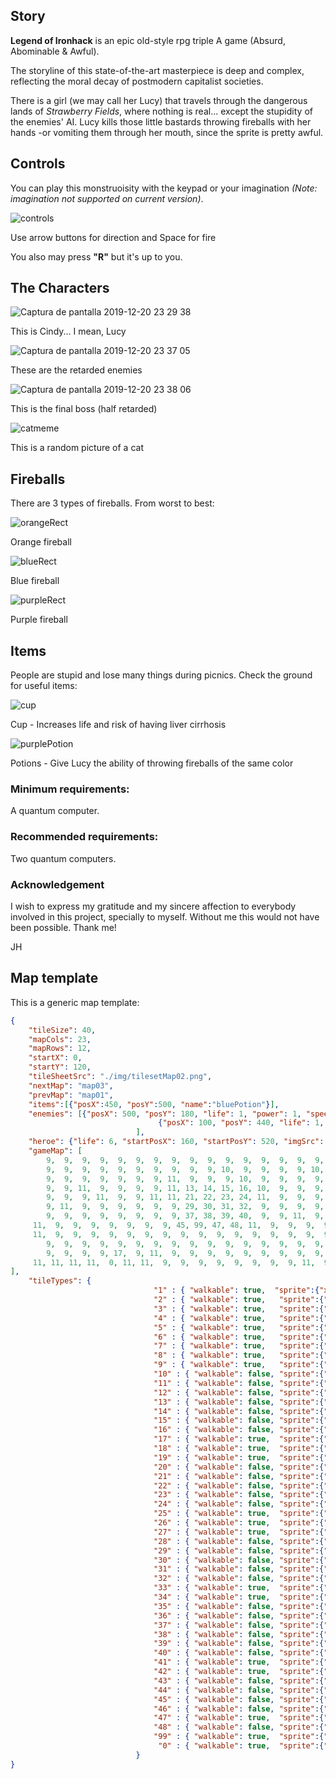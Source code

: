 ## Story
**Legend of Ironhack** is an epic old-style rpg triple A game (Absurd, Abominable & Awful).

The storyline of this state-of-the-art masterpiece is deep and complex, reflecting the moral decay of postmodern capitalist societies.

There is a girl (we may call her Lucy) that travels through the dangerous lands of _Strawberry Fields_, where nothing is real... except the stupidity of the enemies' AI.
Lucy kills those little bastards throwing fireballs with her hands -or vomiting them through her mouth, since the sprite is pretty awful.


## Controls
You can play this monstruoisity with the keypad or your imagination _(Note: imagination not supported on current version)_.

![controls](https://user-images.githubusercontent.com/23436377/71297565-4c3ddf80-2384-11ea-9a83-9a238bde6577.png)

Use arrow buttons for direction and Space for fire

You also may press **"R"** but it's up to you.

## The Characters

![Captura de pantalla 2019-12-20 23 29 38](https://user-images.githubusercontent.com/23436377/71296838-527e8c80-2381-11ea-8ab2-eb3f4f043e7e.png)

This is Cindy... I mean, Lucy

![Captura de pantalla 2019-12-20 23 37 05](https://user-images.githubusercontent.com/23436377/71296922-a7ba9e00-2381-11ea-9378-7a18b13105bf.png)

These are the retarded enemies

![Captura de pantalla 2019-12-20 23 38 06](https://user-images.githubusercontent.com/23436377/71296959-cae54d80-2381-11ea-8b48-12dae0f4713d.png)

This is the final boss (half retarded)

![catmeme](https://user-images.githubusercontent.com/23436377/71297004-f5370b00-2381-11ea-8194-43365e3f94ef.jpg)

This is a random picture of a cat

## Fireballs
There are 3 types of fireballs. From worst to best:

![orangeRect](https://user-images.githubusercontent.com/23436377/71297063-33342f00-2382-11ea-9369-e37506be70f5.png)

Orange fireball

![blueRect](https://user-images.githubusercontent.com/23436377/71297093-5959cf00-2382-11ea-865d-eab9175cd019.png)

Blue fireball

![purpleRect](https://user-images.githubusercontent.com/23436377/71297109-6a0a4500-2382-11ea-884f-205ed32285d2.png)

Purple fireball

## Items

People are stupid and lose many things during picnics. Check the ground for useful items:

![cup](https://user-images.githubusercontent.com/23436377/71297155-a0e05b00-2382-11ea-9fd1-1436d7d6932e.png)

Cup - Increases life and risk of having liver cirrhosis 

![purplePotion](https://user-images.githubusercontent.com/23436377/71297221-e00eac00-2382-11ea-9f1c-b69f37978a13.png)

Potions - Give Lucy the ability of throwing fireballs of the same color

### Minimum requirements:
A quantum computer.

### Recommended requirements:
Two quantum computers.

### Acknowledgement
I wish to express my gratitude and my sincere affection to everybody involved in this project, specially to myself. Without me this would not have been possible. Thank me!

JH

## Map template
This is a generic map template:

```json
{
	"tileSize": 40,
	"mapCols": 23,
	"mapRows": 12,
	"startX": 0,
	"startY": 120,
	"tileSheetSrc": "./img/tilesetMap02.png",
	"nextMap": "map03",
	"prevMap": "map01",
	"items":[{"posX":450, "posY":500, "name":"bluePotion"}],
	"enemies": [{"posX": 500, "posY": 180, "life": 1, "power": 1, "speed": 50, "size": 40, "imgSrc": "./img/enemyDevil.png", "type": "devil"},
								 {"posX": 100, "posY": 440, "life": 1, "power": 1, "speed": 50, "size": 40, "imgSrc": "./img/enemyDevil.png", "type": "devil"}
							],
	"heroe": {"life": 6, "startPosX": 160, "startPosY": 520, "imgSrc": "./img/hero.png"}, 			 
	"gameMap": [ 
		9,  9,  9,  9,  9,  9,  9,  9,  9,  9,  9,  9,  9,  9,  9,  9,  9,  9,  9,  9,  9,  9,  9,
		9,  9,  9,  9,  9,  9,  9,  9,  9,  9, 10,  9,  9,  9,  9, 10,  9,  9,  9,  9,  9, 10,  9,
		9,  9,  9,  9,  9,  9,  9, 11,  9,  9,  9, 10, 	9,  9,  9,  9,  9,  9, 11,  9,  9,  9,  9,
		9,  9, 11,  9,  9,  9,  9, 11, 13, 14, 15, 16, 10,  9,  9,  9,  9,  9,  9, 11,  9,  9,  9,
		9,  9,  9, 11,  9,  9, 11, 11, 21, 22, 23, 24, 11,  9,  9,  9,  9,  9,  9, 11,  11,  9,  9,
		9, 11,  9,  9, 	9,  9,  9,  9, 29, 30, 31, 32,  9,  9,  9,  9,  9,  9,  9, 11,  9,  9,  9,
		9,  9,  9,  9,  9,  9,  9,  9, 37, 38, 39, 40,  9,  9, 11,  9,  9,  9,  9,  9,  9,  9,  9,
	 11,  9,  9,  9,  9,  9,  9,  9, 45, 99, 47, 48, 11,  9,  9,  9,  9,  9,  9,  9, 10,  9,  9,
	 11,  9,  9,  9,  9,  9,  9,  9,  9,  9,  9,  9,  9,  9,  9,  9,  9,  9,  9,  9,  9,  9,  9,
		9,  9,  9,  9,  9,  9,  9,  9,  9,  9,  9,  9,  9,  9,  9,  9,  9,  9, 11,  9,  9,  9,  9,
		9,  9,  9,  9, 17,  9, 11,  9,  9,  9,  9,  9,  9,  9,  9,  9,  9, 11,  9,  9,  9,  9,  9,
	 11, 11, 11, 11,  0, 11, 11,  9,  9,  9,  9,  9,  9,  9,  9, 11,  9,  9,  9,  9,  9,  9,  9
],
	"tileTypes": {
								"1" : { "walkable": true,  "sprite":{"x":0,"y":0,"w":40,"h":40}}, 
								"2" : { "walkable": true,	"sprite":{"x":40,"y":0,"w":40,"h":40}},
								"3" : { "walkable": true,	"sprite":{"x":80,"y":0,"w":40,"h":40}},
								"4" : { "walkable": true,	"sprite":{"x":120,"y":0,"w":40,"h":40}},  
								"5" : { "walkable": true,	"sprite":{"x":160,"y":0,"w":40,"h":40}},  
								"6" : { "walkable": true,	"sprite":{"x":200,"y":0,"w":40,"h":40}},  
								"7" : { "walkable": true,	"sprite":{"x":240,"y":0,"w":40,"h":40}},   
								"8" : { "walkable": true,	"sprite":{"x":280,"y":0,"w":40,"h":40}},   
								"9" : { "walkable": true,	"sprite":{"x":0,"y":40,"w":40,"h":40}},   
								"10" : { "walkable": false,	"sprite":{"x":40,"y":40,"w":40,"h":40}},   
								"11" : { "walkable": false,	"sprite":{"x":80,"y":40,"w":40,"h":40}},   
								"12" : { "walkable": false,	"sprite":{"x":120,"y":40,"w":40,"h":40}},   
								"13" : { "walkable": false,	"sprite":{"x":160,"y":40,"w":40,"h":40}},   
								"14" : { "walkable": false,	"sprite":{"x":200,"y":40,"w":40,"h":40}},   
								"15" : { "walkable": false,	"sprite":{"x":240,"y":40,"w":40,"h":40}},   
								"16" : { "walkable": false,	"sprite":{"x":280,"y":40,"w":40,"h":40}},   
								"17" : { "walkable": true,	"sprite":{"x":0,"y":80,"w":40,"h":40}},
								"18" : { "walkable": true,	"sprite":{"x":40,"y":80,"w":40,"h":40}},
								"19" : { "walkable": true,	"sprite":{"x":80,"y":80,"w":40,"h":40}},
								"20" : { "walkable": false,	"sprite":{"x":120,"y":80,"w":40,"h":40}},
								"21" : { "walkable": false,	"sprite":{"x":160,"y":80,"w":40,"h":40}},
								"22" : { "walkable": false,	"sprite":{"x":200,"y":80,"w":40,"h":40}},
								"23" : { "walkable": false,	"sprite":{"x":240,"y":80,"w":40,"h":40}},
								"24" : { "walkable": false,	"sprite":{"x":280,"y":80,"w":40,"h":40}},
								"25" : { "walkable": true,	"sprite":{"x":0,"y":120,"w":40,"h":40}},
								"26" : { "walkable": true,	"sprite":{"x":40,"y":120,"w":40,"h":40}},
								"27" : { "walkable": true,	"sprite":{"x":80,"y":120,"w":40,"h":40}},
								"28" : { "walkable": false,	"sprite":{"x":120,"y":120,"w":40,"h":40}},
								"29" : { "walkable": false,	"sprite":{"x":160,"y":120,"w":40,"h":40}},
								"30" : { "walkable": false,	"sprite":{"x":200,"y":120,"w":40,"h":40}},
								"31" : { "walkable": false,	"sprite":{"x":240,"y":120,"w":40,"h":40}},
								"32" : { "walkable": false,	"sprite":{"x":280,"y":120,"w":40,"h":40}},
								"33" : { "walkable": true,	"sprite":{"x":0,"y":160,"w":40,"h":40}},
								"34" : { "walkable": true,	"sprite":{"x":40,"y":160,"w":40,"h":40}},
								"35" : { "walkable": false,	"sprite":{"x":80,"y":160,"w":40,"h":40}},
								"36" : { "walkable": false,	"sprite":{"x":120,"y":160,"w":40,"h":40}},
								"37" : { "walkable": false,	"sprite":{"x":160,"y":160,"w":40,"h":40}},
								"38" : { "walkable": false,	"sprite":{"x":200,"y":160,"w":40,"h":40}},
								"39" : { "walkable": false,	"sprite":{"x":240,"y":160,"w":40,"h":40}},
								"40" : { "walkable": false,	"sprite":{"x":280,"y":160,"w":40,"h":40}},
								"41" : { "walkable": true,	"sprite":{"x":0,"y":200,"w":40,"h":40}},
								"42" : { "walkable": true,	"sprite":{"x":40,"y":200,"w":40,"h":40}},
								"43" : { "walkable": false,	"sprite":{"x":80,"y":200,"w":40,"h":40}},
								"44" : { "walkable": false,	"sprite":{"x":120,"y":200,"w":40,"h":40}},
								"45" : { "walkable": false,	"sprite":{"x":160,"y":200,"w":40,"h":40}},
								"46" : { "walkable": false,	"sprite":{"x":200,"y":200,"w":40,"h":40}},
								"47" : { "walkable": true,	"sprite":{"x":240,"y":200,"w":40,"h":40}},
								"48" : { "walkable": false,	"sprite":{"x":280,"y":200,"w":40,"h":40}},
								"99" : { "walkable": true,  "sprite":{"x":200,"y":200,"w":40,"h":40}},
								 "0" : { "walkable": true,  "sprite":{"x":0,"y":120,"w":40,"h":40}}						
							}
}
```